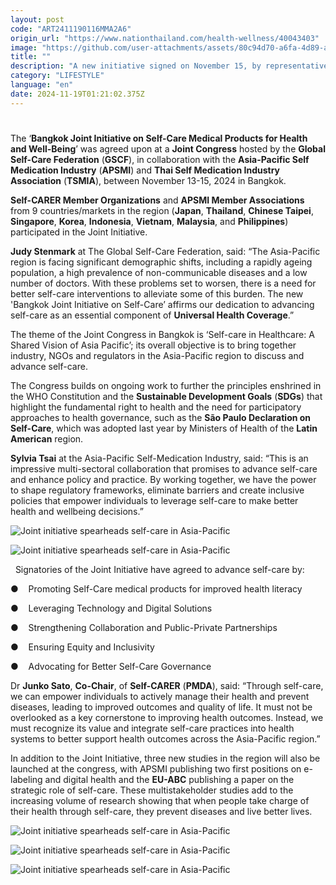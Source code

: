 ```yaml
---
layout: post
code: "ART2411190116MMA2A6"
origin_url: "https://www.nationthailand.com/health-wellness/40043403"
image: "https://github.com/user-attachments/assets/80c94d70-a6fa-4d89-a1c1-0bb6b5f8101c"
title: ""
description: "A new initiative signed on November 15, by representatives of governments, national regulators, NGOs and the private sector recognises the value of self-care and self-care medical products for enhancing well-being in the Asia-Pacific region. "
category: "LIFESTYLE"
language: "en"
date: 2024-11-19T01:21:02.375Z
---
```


# 









The ‘**Bangkok Joint Initiative on Self-Care Medical Products for Health and Well-Being**’ was agreed upon at a **Joint Congress** hosted by the **Global Self-Care Federation** (**GSCF**), in collaboration with the **Asia-Pacific Self Medication Industry** (**APSMI**) and **Thai Self Medication Industry Association** (**TSMIA**), between November 13-15, 2024 in Bangkok.

**Self-CARER Member Organizations** and **APSMI Member Associations** from 9 countries/markets in the region (**Japan**, **Thailand**, **Chinese Taipei**, **Singapore**, **Korea**, **Indonesia**, **Vietnam**, **Malaysia**, and **Philippines**) participated in the Joint Initiative.

**Judy Stenmark** at The Global Self-Care Federation, said: “The Asia-Pacific region is facing significant demographic shifts, including a rapidly ageing population, a high prevalence of non-communicable diseases and a low number of doctors. With these problems set to worsen, there is a need for better self-care interventions to alleviate some of this burden. The new 'Bangkok Joint Initiative on Self-Care’ affirms our dedication to advancing self-care as an essential component of **Universal Health Coverage**.”

The theme of the Joint Congress in Bangkok is ‘Self-care in Healthcare: A Shared Vision of Asia Pacific’; its overall objective is to bring together industry, NGOs and regulators in the Asia-Pacific region to discuss and advance self-care.

The Congress builds on ongoing work to further the principles enshrined in the WHO Constitution and the **Sustainable Development Goals** (**SDGs**) that highlight the fundamental right to health and the need for participatory approaches to health governance, such as the **São Paulo Declaration on Self-Care**, which was adopted last year by Ministers of Health of the **Latin American** region.

**Sylvia Tsai** at the Asia-Pacific Self-Medication Industry, said: “This is an impressive multi-sectoral collaboration that promises to advance self-care and enhance policy and practice. By working together, we have the power to shape regulatory frameworks, eliminate barriers and create inclusive policies that empower individuals to leverage self-care to make better health and wellbeing decisions.”

  ![Joint initiative spearheads self-care in Asia-Pacific](https://github.com/user-attachments/assets/aab2c3f7-3fee-4dc7-b303-8684ed7f2be0)

  ![Joint initiative spearheads self-care in Asia-Pacific](https://media.nationthailand.com/uploads/images/contents/w1024/2024/11/f4Xv0wsCnqVGuZYwqe9F.webp?x-image-process=style/lg-webp)

  Signatories of the Joint Initiative have agreed to advance self-care by:

●    Promoting Self-Care medical products for improved health literacy

●    Leveraging Technology and Digital Solutions

●    Strengthening Collaboration and Public-Private Partnerships

●    Ensuring Equity and Inclusivity

●    Advocating for Better Self-Care Governance

Dr **Junko Sato**, **Co-Chair**, of **Self-CARER** (**PMDA**), said: “Through self-care, we can empower individuals to actively manage their health and prevent diseases, leading to improved outcomes and quality of life. It must not be overlooked as a key cornerstone to improving health outcomes. Instead, we must recognize its value and integrate self-care practices into health systems to better support health outcomes across the Asia-Pacific region.”

In addition to the Joint Initiative, three new studies in the region will also be launched at the congress, with APSMI publishing two first positions on e-labeling and digital health and the **EU-ABC** publishing a paper on the strategic role of self-care. These multistakeholder studies add to the increasing volume of research showing that when people take charge of their health through self-care, they prevent diseases and live better lives.

  ![Joint initiative spearheads self-care in Asia-Pacific](https://github.com/user-attachments/assets/e0d54c24-650e-4cb1-ac9c-d683614fda36)

  ![Joint initiative spearheads self-care in Asia-Pacific](https://media.nationthailand.com/uploads/images/contents/w1024/2024/11/ygiYRk8KgKTiywgdvvqD.webp?x-image-process=style/lg-webp)

  ![Joint initiative spearheads self-care in Asia-Pacific](https://github.com/user-attachments/assets/d5206ac1-d85d-441a-975f-e036f136afab)